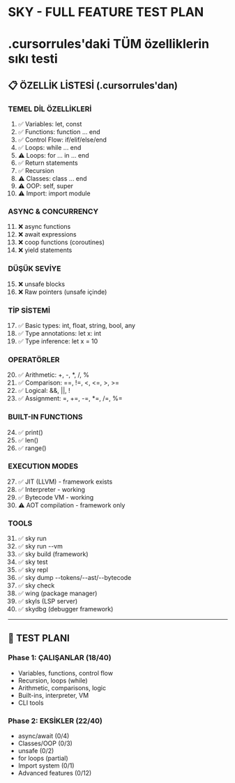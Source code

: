 # SKY - FULL FEATURE TEST PLAN
# .cursorrules'daki TÜM özelliklerin sıkı testi

## 📋 ÖZELLİK LİSTESİ (.cursorrules'dan)

### TEMEL DİL ÖZELLİKLERİ
1. ✅ Variables: let, const
2. ✅ Functions: function ... end
3. ✅ Control Flow: if/elif/else/end
4. ✅ Loops: while ... end
5. ⚠️ Loops: for ... in ... end
6. ✅ Return statements
7. ✅ Recursion
8. ⚠️ Classes: class ... end
9. ⚠️ OOP: self, super
10. ⚠️ Import: import module

### ASYNC & CONCURRENCY
11. ❌ async functions
12. ❌ await expressions
13. ❌ coop functions (coroutines)
14. ❌ yield statements

### DÜŞÜK SEVİYE
15. ❌ unsafe blocks
16. ❌ Raw pointers (unsafe içinde)

### TİP SİSTEMİ
17. ✅ Basic types: int, float, string, bool, any
18. ✅ Type annotations: let x: int
19. ✅ Type inference: let x = 10

### OPERATÖRLER
20. ✅ Arithmetic: +, -, *, /, %
21. ✅ Comparison: ==, !=, <, <=, >, >=
22. ✅ Logical: &&, ||, !
23. ✅ Assignment: =, +=, -=, *=, /=, %=

### BUILT-IN FUNCTIONS
24. ✅ print()
25. ✅ len()
26. ✅ range()

### EXECUTION MODES
27. ✅ JIT (LLVM) - framework exists
28. ✅ Interpreter - working
29. ✅ Bytecode VM - working
30. ⚠️ AOT compilation - framework only

### TOOLS
31. ✅ sky run
32. ✅ sky run --vm
33. ✅ sky build (framework)
34. ✅ sky test
35. ✅ sky repl
36. ✅ sky dump --tokens/--ast/--bytecode
37. ✅ sky check
38. ✅ wing (package manager)
39. ✅ skyls (LSP server)
40. ✅ skydbg (debugger framework)

---

## 🔬 TEST PLANI

### Phase 1: ÇALIŞANLAR (18/40)
- Variables, functions, control flow
- Recursion, loops (while)
- Arithmetic, comparisons, logic
- Built-ins, interpreter, VM
- CLI tools

### Phase 2: EKSİKLER (22/40)
- async/await (0/4)
- Classes/OOP (0/3)
- unsafe (0/2)
- for loops (partial)
- Import system (0/1)
- Advanced features (0/12)

